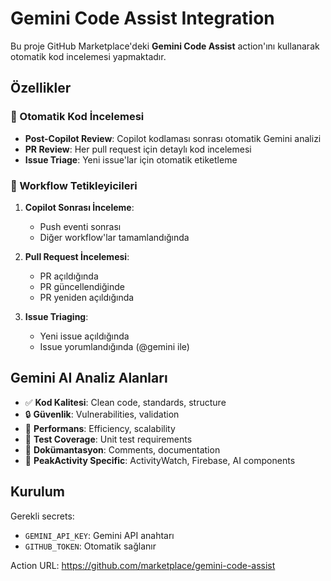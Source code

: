 # Gemini Code Assist Integration

Bu proje GitHub Marketplace'deki **Gemini Code Assist** action'ını kullanarak otomatik kod incelemesi yapmaktadır.

## Özellikler

### 🤖 Otomatik Kod İncelemesi
- **Post-Copilot Review**: Copilot kodlaması sonrası otomatik Gemini analizi
- **PR Review**: Her pull request için detaylı kod incelemesi
- **Issue Triage**: Yeni issue'lar için otomatik etiketleme

### 🔄 Workflow Tetikleyicileri

1. **Copilot Sonrası İnceleme**: 
   - Push eventi sonrası
   - Diğer workflow'lar tamamlandığında

2. **Pull Request İncelemesi**:
   - PR açıldığında
   - PR güncellendiğinde
   - PR yeniden açıldığında

3. **Issue Triaging**:
   - Yeni issue açıldığında
   - Issue yorumlandığında (@gemini ile)

## Gemini AI Analiz Alanları

- ✅ **Kod Kalitesi**: Clean code, standards, structure
- 🔒 **Güvenlik**: Vulnerabilities, validation
- 🚀 **Performans**: Efficiency, scalability
- 🧪 **Test Coverage**: Unit test requirements
- 📖 **Dokümantasyon**: Comments, documentation
- 🎯 **PeakActivity Specific**: ActivityWatch, Firebase, AI components

## Kurulum

Gerekli secrets:
- `GEMINI_API_KEY`: Gemini API anahtarı
- `GITHUB_TOKEN`: Otomatik sağlanır

Action URL: https://github.com/marketplace/gemini-code-assist
